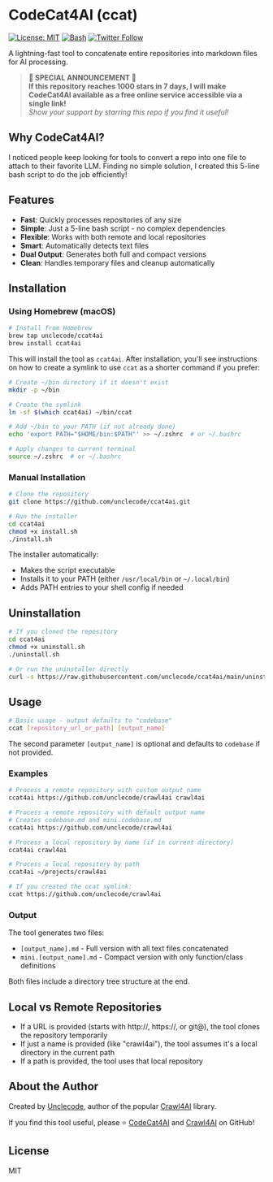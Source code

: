 # CodeCat4AI (ccat)

[![License: MIT](https://img.shields.io/badge/License-MIT-yellow.svg)](https://opensource.org/licenses/MIT)
[![Bash](https://img.shields.io/badge/Shell-Bash-blue.svg)](https://www.gnu.org/software/bash/)
[![Twitter Follow](https://img.shields.io/twitter/follow/unclecode?style=social)](https://twitter.com/unclecode)

A lightning-fast tool to concatenate entire repositories into markdown files for AI processing.

> **🌟 SPECIAL ANNOUNCEMENT 🌟**  
> **If this repository reaches 1000 stars in 7 days, I will make CodeCat4AI available as a free online service accessible via a single link!**  
> *Show your support by starring this repo if you find it useful!*

## Why CodeCat4AI?

I noticed people keep looking for tools to convert a repo into one file to attach to their favorite LLM. Finding no simple solution, I created this 5-line bash script to do the job efficiently!

## Features

- **Fast**: Quickly processes repositories of any size
- **Simple**: Just a 5-line bash script - no complex dependencies
- **Flexible**: Works with both remote and local repositories
- **Smart**: Automatically detects text files
- **Dual Output**: Generates both full and compact versions
- **Clean**: Handles temporary files and cleanup automatically

## Installation

### Using Homebrew (macOS)

```bash
# Install from Homebrew
brew tap unclecode/ccat4ai
brew install ccat4ai
```

This will install the tool as `ccat4ai`. After installation, you'll see instructions on how to create a symlink to use `ccat` as a shorter command if you prefer:

```bash
# Create ~/bin directory if it doesn't exist
mkdir -p ~/bin

# Create the symlink
ln -sf $(which ccat4ai) ~/bin/ccat

# Add ~/bin to your PATH (if not already done)
echo 'export PATH="$HOME/bin:$PATH"' >> ~/.zshrc  # or ~/.bashrc

# Apply changes to current terminal
source ~/.zshrc  # or ~/.bashrc
```

### Manual Installation

```bash
# Clone the repository
git clone https://github.com/unclecode/ccat4ai.git

# Run the installer
cd ccat4ai
chmod +x install.sh
./install.sh
```

The installer automatically:
- Makes the script executable
- Installs it to your PATH (either `/usr/local/bin` or `~/.local/bin`)
- Adds PATH entries to your shell config if needed

## Uninstallation

```bash
# If you cloned the repository
cd ccat4ai
chmod +x uninstall.sh
./uninstall.sh

# Or run the uninstaller directly
curl -s https://raw.githubusercontent.com/unclecode/ccat4ai/main/uninstall.sh | bash
```

## Usage

```bash
# Basic usage - output defaults to "codebase"
ccat [repository_url_or_path] [output_name]
```

The second parameter `[output_name]` is optional and defaults to `codebase` if not provided.

### Examples

```bash
# Process a remote repository with custom output name
ccat4ai https://github.com/unclecode/crawl4ai crawl4ai

# Process a remote repository with default output name
# Creates codebase.md and mini.codebase.md
ccat4ai https://github.com/unclecode/crawl4ai

# Process a local repository by name (if in current directory)
ccat4ai crawl4ai

# Process a local repository by path
ccat4ai ~/projects/crawl4ai

# If you created the ccat symlink:
ccat https://github.com/unclecode/crawl4ai
```

### Output

The tool generates two files:
- `[output_name].md` - Full version with all text files concatenated
- `mini.[output_name].md` - Compact version with only function/class definitions

Both files include a directory tree structure at the end.

## Local vs Remote Repositories

- If a URL is provided (starts with http://, https://, or git@), the tool clones the repository temporarily
- If just a name is provided (like "crawl4ai"), the tool assumes it's a local directory in the current path
- If a path is provided, the tool uses that local repository

## About the Author

Created by [Unclecode](https://github.com/unclecode), author of the popular [Crawl4AI](https://github.com/unclecode/crawl4ai) library.

If you find this tool useful, please ⭐ [CodeCat4AI](https://github.com/unclecode/ccat4ai) and [Crawl4AI](https://github.com/unclecode/crawl4ai) on GitHub!

## License

MIT